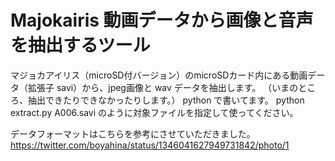 # Majokairis 動画データから画像と音声を抽出するツール
マジョカアイリス（microSD付バージョン）のmicroSDカード内にある動画データ（拡張子 savi）から、jpeg画像と wav データを抽出します。
（いまのところ、抽出できたりできなかったりします。）
python で書いてます。
python extract.py A006.savi
のように対象ファイルを指定して使ってください。

データフォーマットはこちらを参考にさせていただきました。
https://twitter.com/boyahina/status/1346041627949731842/photo/1
